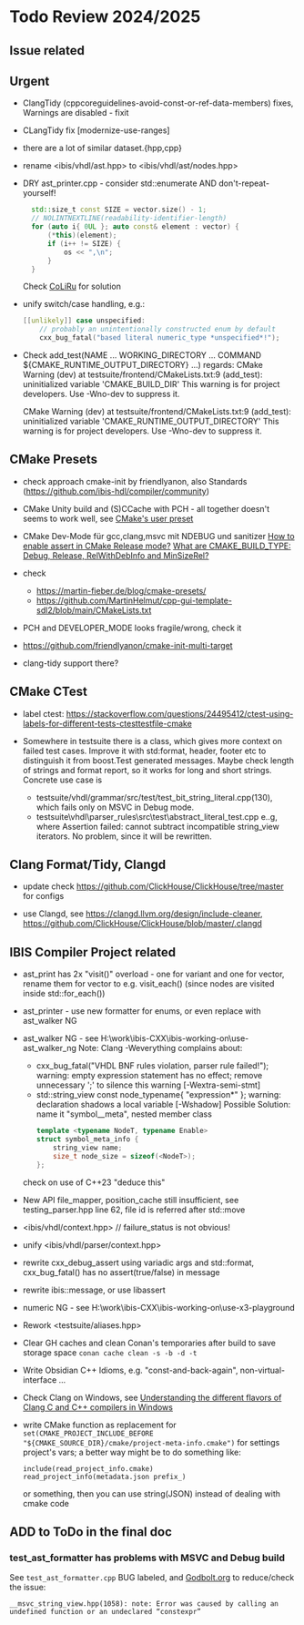 # Todo Review 2024/2025

## Issue related

## Urgent
- ClangTidy (cppcoreguidelines-avoid-const-or-ref-data-members) fixes, 
  Warnings are disabled - fixit
- CLangTidy fix [modernize-use-ranges]

- there are a lot of similar dataset.{hpp,cpp}

- rename  <ibis/vhdl/ast.hpp> to  <ibis/vhdl/ast/nodes.hpp>

- DRY ast_printer.cpp - consider std::enumerate AND don't-repeat-yourself!
  ```cpp
    std::size_t const SIZE = vector.size() - 1;
    // NOLINTNEXTLINE(readability-identifier-length)
    for (auto i{ 0UL }; auto const& element : vector) {
        (*this)(element);
        if (i++ != SIZE) {
            os << ",\n";
        }
    }
  ```
  Check [CoLiRu](https://coliru.stacked-crooked.com/a/4f54446323e22e8e) for solution

- unify switch/case handling, e.g.:
	```cpp
	[[unlikely]] case unspecified:
		// probably an unintentionally constructed enum by default
		cxx_bug_fatal("based literal numeric_type *unspecified*!");
	```

- Check add_test(NAME ... WORKING_DIRECTORY ... COMMAND
        ${CMAKE_RUNTIME_OUTPUT_DIRECTORY} ...)
  regards:
    CMake Warning (dev) at testsuite/frontend/CMakeLists.txt:9 (add_test):
      uninitialized variable 'CMAKE_BUILD_DIR'
    This warning is for project developers.  Use -Wno-dev to suppress it.

    CMake Warning (dev) at testsuite/frontend/CMakeLists.txt:9 (add_test):
      uninitialized variable 'CMAKE_RUNTIME_OUTPUT_DIRECTORY'
    This warning is for project developers.  Use -Wno-dev to suppress it.

## CMake Presets

- check approach cmake-init by friendlyanon, also Standards (https://github.com/ibis-hdl/compiler/community)

- CMake Unity build and (S)CCache with PCH - all together doesn't seems to work well, 
  see [CMake's user preset](cmake\presets\user\Readme.md)

- CMake Dev-Mode für gcc,clang,msvc mit NDEBUG und sanitizer
  [How to enable assert in CMake Release mode?](
   https://stackoverflow.com/questions/22140520/how-to-enable-assert-in-cmake-release-mode)
  [What are CMAKE_BUILD_TYPE: Debug, Release, RelWithDebInfo and MinSizeRel?](
  https://stackoverflow.com/questions/48754619/what-are-cmake-build-type-debug-release-relwithdebinfo-and-minsizerel)

- check 
  - https://martin-fieber.de/blog/cmake-presets/
  - https://github.com/MartinHelmut/cpp-gui-template-sdl2/blob/main/CMakeLists.txt

- PCH and DEVELOPER_MODE looks fragile/wrong, check it 

- https://github.com/friendlyanon/cmake-init-multi-target
- clang-tidy support there?


## CMake CTest

- label ctest: https://stackoverflow.com/questions/24495412/ctest-using-labels-for-different-tests-ctesttestfile-cmake

- Somewhere in testsuite there is a class, which gives more context on failed test 
  cases. Improve it with std:format, header, footer etc to distinguish it from 
  boost.Test generated messages. Maybe check length of strings and format report, so it works for long and short strings.
  Concrete use case is
  -  testsuite/vhdl/grammar/src/test/test_bit_string_literal.cpp(130), which fails 
     only on MSVC in Debug mode.
  - testsuite\vhdl\parser_rules\src\test\abstract_literal_test.cpp e..g, where
    Assertion failed: cannot subtract incompatible string_view iterators. No problem,
    since it will be rewritten.

## Clang Format/Tidy, Clangd

- update
  check https://github.com/ClickHouse/ClickHouse/tree/master for configs

- use Clangd, see https://clangd.llvm.org/design/include-cleaner, https://github.com/ClickHouse/ClickHouse/blob/master/.clangd


## IBIS Compiler Project related

- ast_print has 2x "visit()" overload - one for variant and one for vector, rename them for vector
  to e.g. visit_each() (since nodes are visited inside std::for_each())

- ast_printer - use new formatter for enums, or even replace with ast_walker NG

- ast_walker NG - see H:\work\ibis-CXX\ibis-working-on\use-ast_walker_ng
  Note: Clang -Weverything complains about:
  - cxx_bug_fatal("VHDL BNF rules violation, parser rule failed!");
    warning: empty expression statement has no effect; remove unnecessary ';' to silence this warning [-Wextra-semi-stmt]
  - std::string_view const node_typename{ "expression*" };
    warning: declaration shadows a local variable [-Wshadow]
	Possible Solution: name it "symbol_<node-name>_meta", nested member class
	```cpp
	template <typename NodeT, typename Enable>
	struct symbol_meta_info {
		string_view name;
		size_t node_size = sizeof(<NodeT>);
	};
	```
  check on use of C++23 "deduce this"

- New API file_mapper, position_cache still insufficient, see testing_parser.hpp line 62,
  file id is referred after std::move  

- <ibis/vhdl/context.hpp>  // failure_status is not obvious!

- unify <ibis/vhdl/parser/context.hpp>

- rewrite cxx_debug_assert using variadic args and std::format, cxx_bug_fatal() has no assert(true/false) in message

- rewrite ibis::message, or use libassert 

- numeric NG - see H:\work\ibis-CXX\ibis-working-on\use-x3-playground

- Rework <testsuite/aliases.hpp>

- Clear GH caches and clean Conan's temporaries after build to save storage space
  `conan cache clean -s -b -d -t`

- Write Obsidian C++ Idioms, e.g. "const-and-back-again", non-virtual-interface ...

- Check Clang on Windows, see [Understanding the different flavors of Clang C and C++ compilers in Windows](
  https://blog.conan.io/2022/10/13/Different-flavors-Clang-compiler-Windows.html)
  

- write CMake function as replacement for 
  `set(CMAKE_PROJECT_INCLUDE_BEFORE "${CMAKE_SOURCE_DIR}/cmake/project-meta-info.cmake")` for settings project's vars; a better way might be to do something like:
  ```
  include(read_project_info.cmake)
  read_project_info(metadata.json prefix_)
  ```
  or something, then you can use string(JSON) instead of dealing with cmake code

## ADD to ToDo in the final doc

### test_ast_formatter has problems with MSVC and Debug build

See `test_ast_formatter.cpp` BUG labeled, and [Godbolt.org](https://godbolt.org/z/57YYfx5aj) to reduce/check the issue: 
```
__msvc_string_view.hpp(1058): note: Error was caused by calling an undefined function or an undeclared “constexpr”
```
